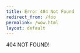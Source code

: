 ```yaml
---
title: Error 404 Not Found
redirect_from: /foo
permalink: /wow.html
layout: default
---
```


404 NOT FOUND!
